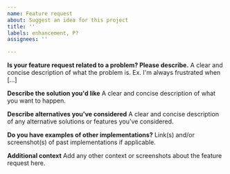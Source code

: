 ```yaml
---
name: Feature request
about: Suggest an idea for this project
title: ''
labels: enhancement, P?
assignees: ''

---
```


**Is your feature request related to a problem? Please describe.**
A clear and concise description of what the problem is. Ex. I'm always frustrated when [...]

**Describe the solution you'd like**
A clear and concise description of what you want to happen.

**Describe alternatives you've considered**
A clear and concise description of any alternative solutions or features you've considered.

**Do you have examples of other implementations?**
Link(s) and/or screenshot(s) of past implementations if applicable.

**Additional context**
Add any other context or screenshots about the feature request here.
